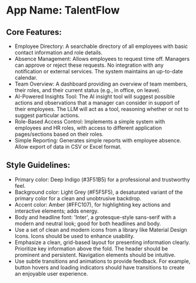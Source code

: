# **App Name**: TalentFlow

## Core Features:

- Employee Directory: A searchable directory of all employees with basic contact information and role details.
- Absence Management: Allows employees to request time off. Managers can approve or reject these requests. No integration with any notification or external services. The system maintains an up-to-date calendar.
- Team Overview: A dashboard providing an overview of team members, their roles, and their current status (e.g., in office, on leave).
- AI-Powered Insights Tool: The AI insight tool will suggest possible actions and observations that a manager can consider in support of their employees. The LLM will act as a tool, reasoning whether or not to suggest particular actions.
- Role-Based Access Control: Implements a simple system with employees and HR roles, with access to different application pages/sections based on their roles.
- Simple Reporting: Generates simple reports with employee absence. Allow export of data in CSV or Excel format.

## Style Guidelines:

- Primary color: Deep Indigo (#3F51B5) for a professional and trustworthy feel.
- Background color: Light Grey (#F5F5F5), a desaturated variant of the primary color for a clean and unobtrusive backdrop.
- Accent color: Amber (#FFC107), for highlighting key actions and interactive elements; adds energy.
- Body and headline font: 'Inter', a grotesque-style sans-serif with a modern and neutral look; good for both headlines and body.
- Use a set of clean and modern icons from a library like Material Design Icons. Icons should be used to enhance usability.
- Emphasize a clean, grid-based layout for presenting information clearly. Prioritize key information above the fold. The header should be prominent and persistent. Navigation elements should be intuitive.
- Use subtle transitions and animations to provide feedback. For example, button hovers and loading indicators should have transitions to create an enjoyable user experience.
